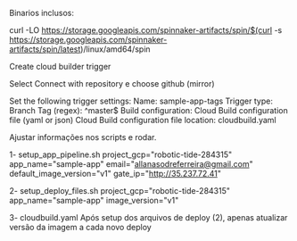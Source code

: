
Binarios inclusos:

curl -LO https://storage.googleapis.com/spinnaker-artifacts/spin/$(curl -s https://storage.googleapis.com/spinnaker-artifacts/spin/latest)/linux/amd64/spin

Create cloud builder trigger

Select Connect with repository e choose github (mirror) 

Set the following trigger settings:
Name: sample-app-tags
Trigger type: Branch
Tag (regex): ^master$
Build configuration: Cloud Build configuration file (yaml or json)
Cloud Build configuration file location: cloudbuild.yaml


Ajustar informações nos scripts e rodar.

1- setup_app_pipeline.sh
    project_gcp="robotic-tide-284315"
    app_name="sample-app"
    email="allanasodreferreira@gmail.com"
    default_image_version="v1"
    gate_ip="http://35.237.72.41"

2- setup_deploy_files.sh 
    project_gcp="robotic-tide-284315"
    app_name="sample-app"
    image_version="v1"

3- cloudbuild.yaml
    Após setup dos arquivos de deploy (2), apenas atualizar versão da imagem a cada novo deploy